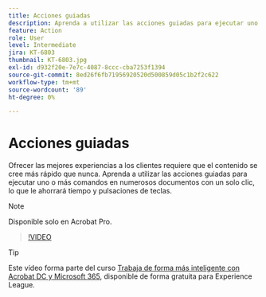 ```yaml
---
title: Acciones guiadas
description: Aprenda a utilizar las acciones guiadas para ejecutar uno o varios comandos en numerosos documentos con un solo clic
feature: Action
role: User
level: Intermediate
jira: KT-6803
thumbnail: KT-6803.jpg
exl-id: d932f20e-7e7c-4087-8ccc-cba7253f1394
source-git-commit: 8ed26f6fb71956920520d500859d05c1b2f2c622
workflow-type: tm+mt
source-wordcount: '89'
ht-degree: 0%

---
```


# Acciones guiadas

Ofrecer las mejores experiencias a los clientes requiere que el contenido se cree más rápido que nunca. Aprenda a utilizar las acciones guiadas para ejecutar uno o más comandos en numerosos documentos con un solo clic, lo que le ahorrará tiempo y pulsaciones de teclas.

>[!NOTE]
>
>Disponible solo en Acrobat Pro.

>[!VIDEO](https://video.tv.adobe.com/v/3433138?quality=12&learn=on&hidetitle=true)

>[!TIP]
>
>Este vídeo forma parte del curso [Trabaja de forma más inteligente con Acrobat DC y Microsoft 365](https://experienceleague.adobe.com/?recommended=Acrobat-U-1-2021.microsoft365), disponible de forma gratuita para Experience League.
